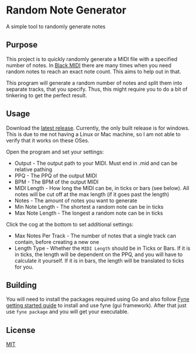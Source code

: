 # Random Note Generator
A simple tool to randomly generate notes

## Purpose

This project is to quickly randomly generate a MIDI file with a specified number of notes. In [Black MIDI](https://en.wikipedia.org/wiki/Black_Midi) there are many times when you need random notes to reach an exact note count. This aims to help out in that.

This program will generate a random number of notes and split them into separate tracks, that you specify. Thus, this might require you to do a bit of tinkering to get the perfect result.

## Usage

Download the [latest release](https://github.com/6gh/Empty-Track-Creator/releases/latest). Currently, the only built release is for windows. This is due to me not having a Linux or Mac machine, so I am not able to verify that it works on these OSes.

Open the program and set your settings:
- Output - The output path to your MIDI. Must end in .mid and can be relative pathing
- PPQ - The PPQ of the output MIDI
- BPM - The BPM of the output MIDI
- MIDI Length - How long the MIDI can be, in ticks or bars (see below). All notes will be cut off at the max length (if it goes past the length)
- Notes - The amount of notes you want to generate
- Min Note Length - The shortest a random note can be in ticks
- Max Note Length - The longest a random note can be in ticks

Click the cog at the bottom to set additional settings:
- Max Notes Per Track - The number of notes that a single track can contain, before creating a new one
- Length Type - Whether the `MIDI Length` should be in Ticks or Bars. If it is in ticks, the length will be dependent on the PPQ, and you will have to calculate it yourself. If it is in bars, the length will be translated to ticks for you.

## Building 

You will need to install the packages required using Go and also follow [Fyne getting started guide](https://developer.fyne.io/started/) to install and use fyne (gui framework). After that just use `fyne package` and you will get your executable.

## License

[MIT](https://github.com/6gh/Empty-Track-Creator/blob/master/LICENSE)
